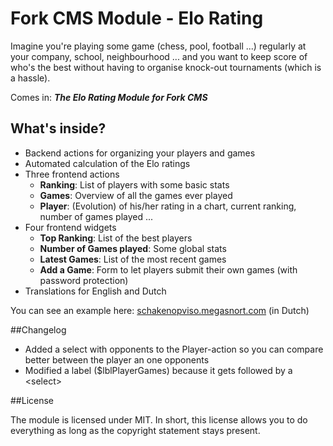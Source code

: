 Fork CMS Module - Elo Rating
============================

Imagine you're playing some game (chess, pool, football ...) regularly at your company, school, neighbourhood ... and you want to keep score of who's the best without having to organise knock-out tournaments (which is a hassle).
 
Comes in: ***The Elo Rating Module for Fork CMS***

## What's inside?
* Backend actions for organizing your players and games
* Automated calculation of the Elo ratings
* Three frontend actions
	* **Ranking**: List of players with some basic stats
	* **Games**: Overview of all the games ever played
	* **Player**: (Evolution) of his/her rating in a chart, current ranking, number of games played ...
* Four frontend widgets
 	* **Top Ranking**: List of the best players
	* **Number of Games played**: Some global stats
	* **Latest Games**: List of the most recent games
	* **Add a Game**: Form to let players submit their own games (with password protection)
* Translations for English and Dutch

You can see an example here: [schakenopviso.megasnort.com](http://schakenopviso.megasnort.com) (in Dutch)

##Changelog
* Added a select with opponents to the Player-action so you can compare better between the player an one opponents
* Modified a label ($lblPlayerGames) because it gets followed by a &lt;select&gt;

##License

The module is licensed under MIT. In short, this license allows you to do everything as long as the copyright statement stays present.
